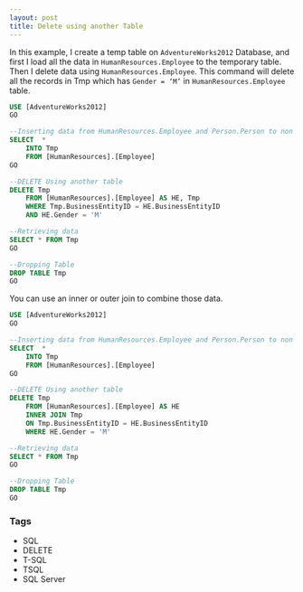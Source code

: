 ```yaml
---
layout: post
title: Delete using another Table
---
```


In this example, I create a temp table on `AdventureWorks2012` Database, and first I load all the data in `HumanResources.Employee` to the temporary table. Then I delete data using `HumanResources.Employee`. This command will delete all the records in Tmp which has `Gender = ‘M’` in `HumanResources.Employee` table.

```sql
USE [AdventureWorks2012]
GO

--Inserting data from HumanResources.Employee and Person.Person to non existing table
SELECT  *
    INTO Tmp
    FROM [HumanResources].[Employee] 
GO

--DELETE Using another table
DELETE Tmp 
    FROM [HumanResources].[Employee] AS HE, Tmp
    WHERE Tmp.BusinessEntityID = HE.BusinessEntityID
    AND HE.Gender = 'M'

--Retrieving data
SELECT * FROM Tmp
GO

--Dropping Table
DROP TABLE Tmp
GO
```

You can use an inner or outer join to combine those data.

```sql
USE [AdventureWorks2012]
GO

--Inserting data from HumanResources.Employee and Person.Person to non existing table
SELECT  *
    INTO Tmp
    FROM [HumanResources].[Employee] 
GO

--DELETE Using another table
DELETE Tmp 
    FROM [HumanResources].[Employee] AS HE
    INNER JOIN Tmp
    ON Tmp.BusinessEntityID = HE.BusinessEntityID
    WHERE HE.Gender = 'M'

--Retrieving data
SELECT * FROM Tmp
GO

--Dropping Table
DROP TABLE Tmp
GO
```

### Tags

- SQL
- DELETE
- T-SQL
- TSQL
- SQL Server